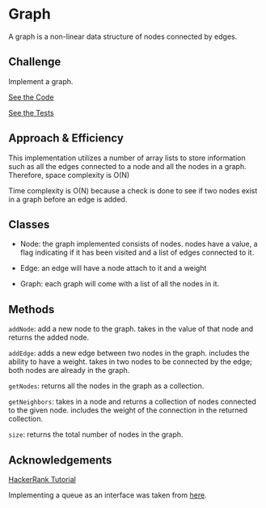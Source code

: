 # Graph
A graph is a non-linear data structure of nodes connected by edges.

## Challenge
Implement a graph.

[See the Code](src/main/java/graph/Graph.java)

[See the Tests](src/test/java/graph/GraphTest.java)

## Approach & Efficiency
This implementation utilizes a number of array lists to store information such as all the edges connected to a node and all the nodes in a graph.  Therefore, space complexity is O(N)

Time complexity is O(N) because a check is done to see if two nodes exist in a graph before an edge is added.
 

## Classes
- Node: the graph implemented consists of nodes. nodes have a value, a flag indicating if it has been visited and a list of edges connected to it.

- Edge: an edge will have a node attach to it and a weight

- Graph: each graph will come with a list of all the nodes in it.

## Methods
```addNode```: add a new node to the graph. takes in the value of that node and returns the added node.

```addEdge```: adds a new edge between two nodes in the graph. includes the ability to have a weight.  takes in two nodes to be connected by the edge; both nodes are already in the graph.

```getNodes```: returns all the nodes in the graph as a collection.

```getNeighbors```: takes in a node and returns a collection of nodes connected to the given node. includes the weight of the connection in the returned collection.

```size```: returns the total number of nodes in the graph.

## Acknowledgements
[HackerRank Tutorial](https://www.youtube.com/watch?v=zaBhtODEL0w&t=263s)

Implementing a queue as an interface was taken from [here](https://stackoverflow.com/questions/4626812/how-do-i-instantiate-a-queue-object-in-java).

